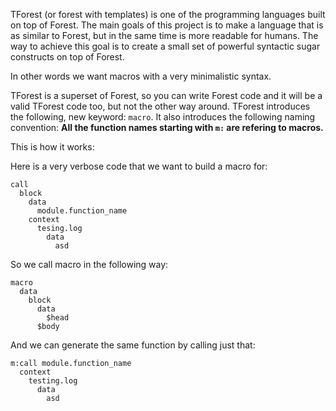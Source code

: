 TForest (or forest with templates) is one of the programming languages built on top of Forest. The main goals of this project is to make a language that is as similar to Forest, but in the same time is more readable for humans. The way to achieve this goal is to create a small set of powerful syntactic sugar constructs on top of Forest.

In other words we want macros with a very minimalistic syntax.

TForest is a superset of Forest, so you can write Forest code and it will be a valid TForest code too, but not the other way around. TForest introduces the following, new keyword: `macro`. It also introduces the following naming convention: **All the function names starting with `m:` are refering to macros.**

This is how it works:

Here is a very verbose code that we want to build a macro for:
```
call
  block
    data
      module.function_name
    context
      tesing.log
        data
          asd
```
So we call macro in the following way:
```
macro
  data
    block
      data
        $head
      $body
```
And we can generate the same function by calling just that:
```
m:call module.function_name
  context
    testing.log
      data
        asd
```
